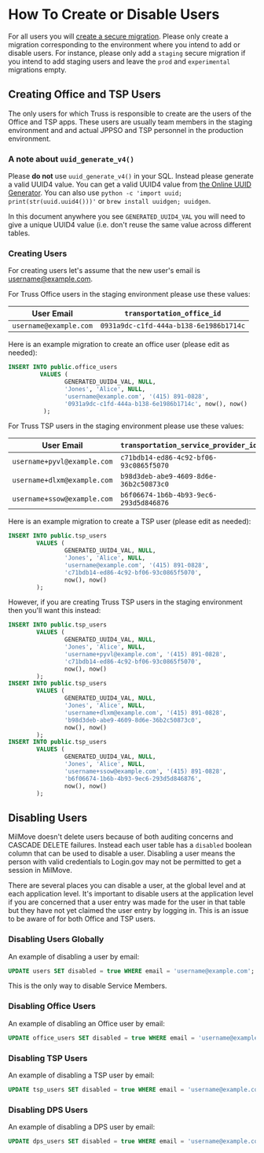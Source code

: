 # How To Create or Disable Users

For all users you will [create a secure migration](./migrate-the-database.md#secure-migrations). Please
only create a migration corresponding to the environment where you intend to add or disable users. For instance,
please only add a `staging` secure migration if you intend to add staging users and leave the `prod`
and `experimental` migrations empty.

## Creating Office and TSP Users

The only users for which Truss is responsible to create are the users of the Office and TSP apps. These
users are usually team members in the staging environment and and actual JPPSO and TSP personnel in the
production environment.

### A note about `uuid_generate_v4()`

Please **do not** use `uuid_generate_v4()` in your SQL. Instead please generate a valid UUID4 value. You can
get a valid UUID4 value from [the Online UUID Generator](https://www.uuidgenerator.net/). You can also use
`python -c 'import uuid; print(str(uuid.uuid4()))'` or `brew install uuidgen; uuidgen`.

In this document anywhere you see `GENERATED_UUID4_VAL` you will need to give a unique UUID4 value (i.e. don't reuse
the same value across different tables.

### Creating Users

For creating users let's assume that the new user's email is username@example.com.

For Truss Office users in the staging environment please use these values:

| User Email | `transportation_office_id` |
| --- | --- |
| `username@example.com` | `0931a9dc-c1fd-444a-b138-6e1986b1714c` |

Here is an example migration to create an office user (please edit as needed):

```sql
INSERT INTO public.office_users
         VALUES (
                GENERATED_UUID4_VAL, NULL,
                'Jones', 'Alice', NULL,
                'username@example.com', '(415) 891-0828',
                '0931a9dc-c1fd-444a-b138-6e1986b1714c', now(), now()
          );
```

For Truss TSP users in the staging environment please use these values:

| User Email | `transportation_service_provider_id` |
| --- | --- |
| `username+pyvl@example.com` | `c71bdb14-ed86-4c92-bf06-93c0865f5070` |
| `username+dlxm@example.com` | `b98d3deb-abe9-4609-8d6e-36b2c50873c0` |
| `username+ssow@example.com` | `b6f06674-1b6b-4b93-9ec6-293d5d846876` |

Here is an example migration to create a TSP user (please edit as needed):

```sql
INSERT INTO public.tsp_users
        VALUES (
                GENERATED_UUID4_VAL, NULL,
                'Jones', 'Alice', NULL,
                'username@example.com', '(415) 891-0828',
                'c71bdb14-ed86-4c92-bf06-93c0865f5070',
                now(), now()
        );
```

However, if you are creating Truss TSP users in the staging environment then you'll want this instead:

```sql
INSERT INTO public.tsp_users
        VALUES (
                GENERATED_UUID4_VAL, NULL,
                'Jones', 'Alice', NULL,
                'username+pyvl@example.com', '(415) 891-0828',
                'c71bdb14-ed86-4c92-bf06-93c0865f5070',
                now(), now()
        );
INSERT INTO public.tsp_users
        VALUES (
                GENERATED_UUID4_VAL, NULL,
                'Jones', 'Alice', NULL,
                'username+dlxm@example.com', '(415) 891-0828',
                'b98d3deb-abe9-4609-8d6e-36b2c50873c0',
                now(), now()
        );
INSERT INTO public.tsp_users
        VALUES (
                GENERATED_UUID4_VAL, NULL,
                'Jones', 'Alice', NULL,
                'username+ssow@example.com', '(415) 891-0828',
                'b6f06674-1b6b-4b93-9ec6-293d5d846876',
                now(), now()
        );
```

## Disabling Users

MilMove doesn't delete users because of both auditing concerns and CASCADE DELETE failures. Instead each
user table has a `disabled` boolean column that can be used to disable a user. Disabling a user means the
person with valid credentials to Login.gov may not be permitted to get a session in MilMove.

There are several places you can disable a user, at the global level and at each application level. It's important
to disable users at the application level if you are concerned that a user entry was made for the user in that
table but they have not yet claimed the user entry by logging in.  This is an issue to be aware of for both Office
and TSP users.

### Disabling Users Globally

An example of disabling a user by email:

```sql
UPDATE users SET disabled = true WHERE email = 'username@example.com';
```

This is the only way to disable Service Members.

### Disabling Office Users

An example of disabling an Office user by email:

```sql
UPDATE office_users SET disabled = true WHERE email = 'username@example.com';
```

### Disabling TSP Users

An example of disabling a TSP user by email:

```sql
UPDATE tsp_users SET disabled = true WHERE email = 'username@example.com';
```

### Disabling DPS Users

An example of disabling a DPS user by email:

```sql
UPDATE dps_users SET disabled = true WHERE email = 'username@example.com';
```

